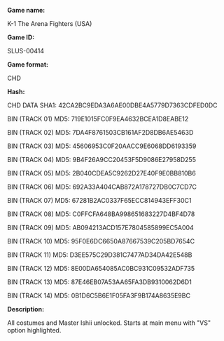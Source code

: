 **Game name:**

K-1 The Arena Fighters (USA)

**Game ID:**

SLUS-00414

**Game format:**

CHD

**Hash:**

CHD DATA SHA1: 42CA2BC9EDA3A6AE00DBE4A5779D7363CDFED0DC

BIN (TRACK 01) MD5: 719E1015FC0F9EA4632BCEA1D8EABE12

BIN (TRACK 02) MD5: 7DA4F8761503CB161AF2D8DB6AE5463D

BIN (TRACK 03) MD5: 45606953C0F20AACC9E6068DD6193359

BIN (TRACK 04) MD5: 9B4F26A9CC20453F5D9086E27958D255

BIN (TRACK 05) MD5: 2B040CDEA5C9262D27E40F9E0BB810B6

BIN (TRACK 06) MD5: 692A33A404CAB872A178727DB0C7CD7C

BIN (TRACK 07) MD5: 67281B2AC0337F65ECC814943EFF30C1

BIN (TRACK 08) MD5: C0FFCFA648BA998651683227D4BF4D78

BIN (TRACK 09) MD5: AB094213ACD157E7804585899EC5A004

BIN (TRACK 10) MD5: 95F0E6DC6650A87667539C205BD7654C

BIN (TRACK 11) MD5: D3EE575C29D381C7477AD34DA42E548B

BIN (TRACK 12) MD5: 8E00DA654085AC0BC931C09532ADF735

BIN (TRACK 13) MD5: 87E46EB07A53AA65FA3DB9310062D6D1

BIN (TRACK 14) MD5: 0B1D6C5B6E1F05FA3F9B174A8635E9BC

**Description:**

All costumes and Master Ishii unlocked. Starts at main menu with "VS" option highlighted.